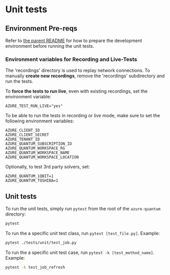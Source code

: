 # Unit tests #

## Environment Pre-reqs ##

Refer to [the parent README](../README.md) for how to prepare the development environment before running the unit tests.

### Environment variables for Recording and Live-Tests ###

The 'recordings' directory is used to replay network connections.
To manually **create new recordings**, remove the 'recordings' subdirectory and run the tests.

To **force the tests to run live**, even with existing recordings, set the environment variable:
```plaintext
AZURE_TEST_RUN_LIVE="yes"
```

To be able to run the tests in recording or live mode, make sure to set the following environment variables:

```plaintext
AZURE_CLIENT_ID
AZURE_CLIENT_SECRET
AZURE_TENANT_ID 
AZURE_QUANTUM_SUBSCRIPTION_ID
AZURE_QUANTUM_WORKSPACE_RG
AZURE_QUANTUM_WORKSPACE_NAME
AZURE_QUANTUM_WORKSPACE_LOCATION
```

Optionally, to test 3rd party solvers, set:
```plaintext
AZURE_QUANTUM_1QBIT=1
AZURE_QUANTUM_TOSHIBA=1
```

## Unit tests ##

To run the unit tests, simply run `pytest` from the root of the `azure-quantum` directory:

```bash
pytest
```

To run the a specific unit test class, run `pytest [test_file.py]`.
Example:

```bash
pytest ./tests/unit/test_job.py
```

To run the a specific unit test case, run `pytest -k [test_method_name]`. 
Example:

```bash
pytest -k test_job_refresh
```
